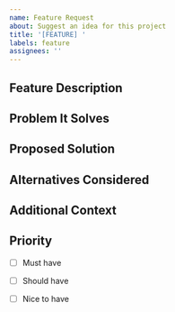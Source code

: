 ```yaml
---
name: Feature Request
about: Suggest an idea for this project
title: '[FEATURE] '
labels: feature
assignees: ''
---
```


## Feature Description
<!-- A clear and concise description of what you want to happen -->

## Problem It Solves
<!-- Describe the problem this feature would solve -->

## Proposed Solution
<!-- Describe how you envision this feature working -->

## Alternatives Considered
<!-- Describe any alternative solutions or features you've considered -->

## Additional Context
<!-- Add any other context, mockups, or screenshots about the feature request here -->

## Priority
<!-- How important is this feature to you? -->

- [ ] Must have
- [ ] Should have
- [ ] Nice to have

